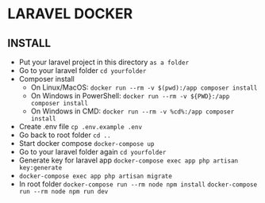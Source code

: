 # LARAVEL DOCKER

## INSTALL
- Put your laravel project in this directory `as a folder`
- Go to your laravel folder `cd yourfolder`
- Composer install
    - On Linux/MacOS: `docker run --rm -v $(pwd):/app composer install`
    - On Windows in PowerShell: `docker run --rm -v ${PWD}:/app composer install`
    - On Windows in CMD: `docker run --rm -v %cd%:/app composer install`
- Create .env file `cp .env.example .env` 
- Go back to root folder `cd ..`
- Start docker compose `docker-compose up`
- Go to your laravel folder again `cd yourfolder`
- Generate key for laravel app `docker-compose exec app php artisan key:generate`
- `docker-compose exec app php artisan migrate`
- In root folder
`docker-compose run --rm node npm install`
`docker-compose run --rm node npm run dev`